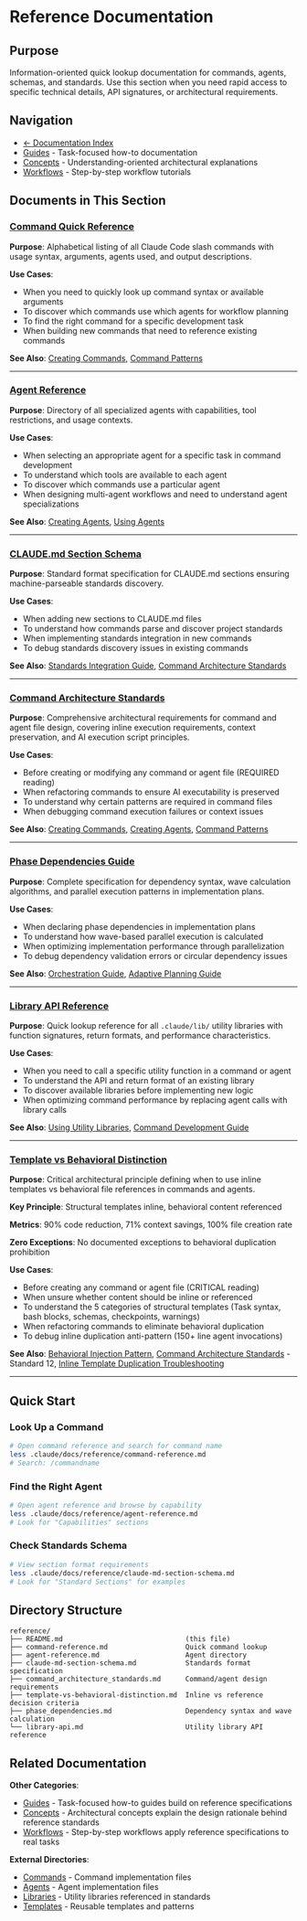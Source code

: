 # Reference Documentation

## Purpose

Information-oriented quick lookup documentation for commands, agents, schemas, and standards. Use this section when you need rapid access to specific technical details, API signatures, or architectural requirements.

## Navigation

- [← Documentation Index](../README.md)
- [Guides](../guides/) - Task-focused how-to documentation
- [Concepts](../concepts/) - Understanding-oriented architectural explanations
- [Workflows](../workflows/) - Step-by-step workflow tutorials

## Documents in This Section

### [Command Quick Reference](command-reference.md)
**Purpose**: Alphabetical listing of all Claude Code slash commands with usage syntax, arguments, agents used, and output descriptions.

**Use Cases**:
- When you need to quickly look up command syntax or available arguments
- To discover which commands use which agents for workflow planning
- To find the right command for a specific development task
- When building new commands that need to reference existing commands

**See Also**: [Creating Commands](../guides/creating-commands.md), [Command Patterns](../guides/command-patterns.md)

---

### [Agent Reference](agent-reference.md)
**Purpose**: Directory of all specialized agents with capabilities, tool restrictions, and usage contexts.

**Use Cases**:
- When selecting an appropriate agent for a specific task in command development
- To understand which tools are available to each agent
- To discover which commands use a particular agent
- When designing multi-agent workflows and need to understand agent specializations

**See Also**: [Creating Agents](../guides/creating-agents.md), [Using Agents](../guides/using-agents.md)

---

### [CLAUDE.md Section Schema](claude-md-section-schema.md)
**Purpose**: Standard format specification for CLAUDE.md sections ensuring machine-parseable standards discovery.

**Use Cases**:
- When adding new sections to CLAUDE.md files
- To understand how commands parse and discover project standards
- When implementing standards integration in new commands
- To debug standards discovery issues in existing commands

**See Also**: [Standards Integration Guide](../guides/standards-integration.md), [Command Architecture Standards](command_architecture_standards.md)

---

### [Command Architecture Standards](command_architecture_standards.md)
**Purpose**: Comprehensive architectural requirements for command and agent file design, covering inline execution requirements, context preservation, and AI execution script principles.

**Use Cases**:
- Before creating or modifying any command or agent file (REQUIRED reading)
- When refactoring commands to ensure AI executability is preserved
- To understand why certain patterns are required in command files
- When debugging command execution failures or context issues

**See Also**: [Creating Commands](../guides/creating-commands.md), [Creating Agents](../guides/creating-agents.md), [Command Patterns](../guides/command-patterns.md)

---

### [Phase Dependencies Guide](phase_dependencies.md)
**Purpose**: Complete specification for dependency syntax, wave calculation algorithms, and parallel execution patterns in implementation plans.

**Use Cases**:
- When declaring phase dependencies in implementation plans
- To understand how wave-based parallel execution is calculated
- When optimizing implementation performance through parallelization
- To debug dependency validation errors or circular dependency issues

**See Also**: [Orchestration Guide](../workflows/orchestration-guide.md), [Adaptive Planning Guide](../workflows/adaptive-planning-guide.md)

---

### [Library API Reference](library-api.md)
**Purpose**: Quick lookup reference for all `.claude/lib/` utility libraries with function signatures, return formats, and performance characteristics.

**Use Cases**:
- When you need to call a specific utility function in a command or agent
- To understand the API and return format of an existing library
- To discover available libraries before implementing new logic
- When optimizing command performance by replacing agent calls with library calls

**See Also**: [Using Utility Libraries](../guides/using-utility-libraries.md), [Command Development Guide](../guides/command-development-guide.md)

---

### [Template vs Behavioral Distinction](template-vs-behavioral-distinction.md)
**Purpose**: Critical architectural principle defining when to use inline templates vs behavioral file references in commands and agents.

**Key Principle**: Structural templates inline, behavioral content referenced

**Metrics**: 90% code reduction, 71% context savings, 100% file creation rate

**Zero Exceptions**: No documented exceptions to behavioral duplication prohibition

**Use Cases**:
- Before creating any command or agent file (CRITICAL reading)
- When unsure whether content should be inline or referenced
- To understand the 5 categories of structural templates (Task syntax, bash blocks, schemas, checkpoints, warnings)
- When refactoring commands to eliminate behavioral duplication
- To debug inline duplication anti-pattern (150+ line agent invocations)

**See Also**: [Behavioral Injection Pattern](../concepts/patterns/behavioral-injection.md), [Command Architecture Standards](command_architecture_standards.md) - Standard 12, [Inline Template Duplication Troubleshooting](../troubleshooting/inline-template-duplication.md)

---

## Quick Start

### Look Up a Command
```bash
# Open command reference and search for command name
less .claude/docs/reference/command-reference.md
# Search: /commandname
```

### Find the Right Agent
```bash
# Open agent reference and browse by capability
less .claude/docs/reference/agent-reference.md
# Look for "Capabilities" sections
```

### Check Standards Schema
```bash
# View section format requirements
less .claude/docs/reference/claude-md-section-schema.md
# Look for "Standard Sections" for examples
```

## Directory Structure

```
reference/
├── README.md                              (this file)
├── command-reference.md                   Quick command lookup
├── agent-reference.md                     Agent directory
├── claude-md-section-schema.md            Standards format specification
├── command_architecture_standards.md      Command/agent design requirements
├── template-vs-behavioral-distinction.md  Inline vs reference decision criteria
├── phase_dependencies.md                  Dependency syntax and wave calculation
└── library-api.md                         Utility library API reference
```

## Related Documentation

**Other Categories**:
- [Guides](../guides/) - Task-focused how-to guides build on reference specifications
- [Concepts](../concepts/) - Architectural concepts explain the design rationale behind reference standards
- [Workflows](../workflows/) - Step-by-step workflows apply reference specifications to real tasks

**External Directories**:
- [Commands](../../commands/) - Command implementation files
- [Agents](../../agents/) - Agent implementation files
- [Libraries](../../lib/) - Utility libraries referenced in standards
- [Templates](../../templates/) - Reusable templates and patterns
